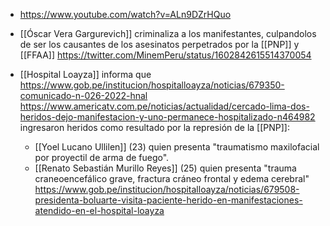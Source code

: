 - https://www.youtube.com/watch?v=ALn9DZrHQuo

- [[Óscar Vera Gargurevich]] criminaliza a los manifestantes, culpandolos de ser los causantes de los asesinatos perpetrados por la [[PNP]] y [[FFAA]] https://twitter.com/MinemPeru/status/1602842615514370054

- [[Hospital Loayza]] informa que https://www.gob.pe/institucion/hospitalloayza/noticias/679350-comunicado-n-026-2022-hnal
  https://www.americatv.com.pe/noticias/actualidad/cercado-lima-dos-heridos-dejo-manifestacion-y-uno-permanece-hospitalizado-n464982
  ingresaron heridos como resultado por la represión de la [[PNP]]:
  - [[Yoel Lucano Ullilen]] (23) quien presenta "traumatismo maxilofacial por proyectil de arma de fuego".
  - [[Renato Sebastián Murillo Reyes]] (25) quien presenta "trauma craneoencefálico grave, fractura cráneo frontal y edema cerebral" https://www.gob.pe/institucion/hospitalloayza/noticias/679508-presidenta-boluarte-visita-paciente-herido-en-manifestaciones-atendido-en-el-hospital-loayza
